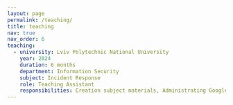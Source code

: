 ```yaml
---
layout: page
permalink: /teaching/
title: teaching
nav: true
nav_order: 6
teaching:
  - university: Lviv Polytechnic National University
    year: 2024
    duration: 6 months
    department: Information Security
    subject: Incident Response
    role: Teaching Assistant
    responsibilities: Creation subject materials, Administrating Google Cloud Skills Boost Platform (over 300 participants)
---
```

